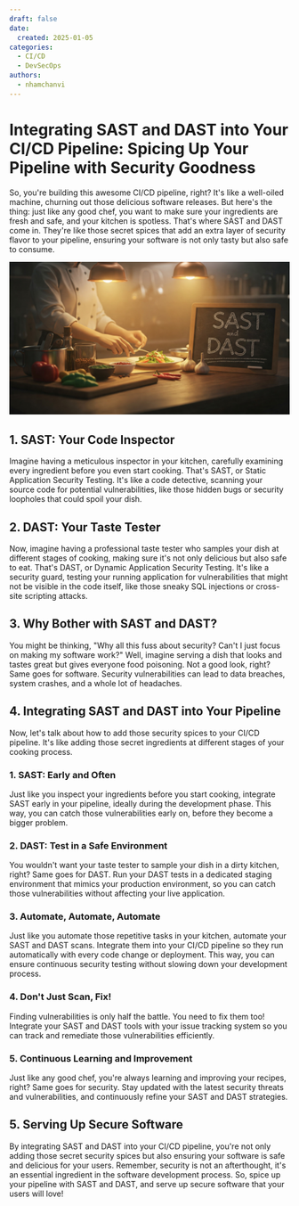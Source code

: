 ```yaml
---
draft: false
date:
  created: 2025-01-05
categories:
  - CI/CD
  - DevSecOps
authors:
  - nhamchanvi
---
```


# Integrating SAST and DAST into Your CI/CD Pipeline: Spicing Up Your Pipeline with Security Goodness

So, you're building this awesome CI/CD pipeline, right? It's like a well-oiled machine, churning out those delicious software releases. But here's the thing: just like any good chef, you want to make sure your ingredients are fresh and safe, and your kitchen is spotless. That's where SAST and DAST come in. They're like those secret spices that add an extra layer of security flavor to your pipeline, ensuring your software is not only tasty but also safe to consume.

[![Image]](./integrating-sast-and-dast-into-your-cicd-pipeline-spicing-up-your-pipeline-with-security-goodness.md)

[Image]: ../../assets/sast-dast-chef.jpg

<!-- more -->

## 1. SAST: Your Code Inspector

Imagine having a meticulous inspector in your kitchen, carefully examining every ingredient before you even start cooking. That's SAST, or Static Application Security Testing. It's like a code detective, scanning your source code for potential vulnerabilities, like those hidden bugs or security loopholes that could spoil your dish.

## 2. DAST: Your Taste Tester

Now, imagine having a professional taste tester who samples your dish at different stages of cooking, making sure it's not only delicious but also safe to eat. That's DAST, or Dynamic Application Security Testing. It's like a security guard, testing your running application for vulnerabilities that might not be visible in the code itself, like those sneaky SQL injections or cross-site scripting attacks.

## 3. Why Bother with SAST and DAST?

You might be thinking, "Why all this fuss about security? Can't I just focus on making my software work?" Well, imagine serving a dish that looks and tastes great but gives everyone food poisoning. Not a good look, right? Same goes for software. Security vulnerabilities can lead to data breaches, system crashes, and a whole lot of headaches.

## 4. Integrating SAST and DAST into Your Pipeline

Now, let's talk about how to add those security spices to your CI/CD pipeline. It's like adding those secret ingredients at different stages of your cooking process.

### 1. SAST: Early and Often

Just like you inspect your ingredients before you start cooking, integrate SAST early in your pipeline, ideally during the development phase. This way, you can catch those vulnerabilities early on, before they become a bigger problem.

### 2. DAST: Test in a Safe Environment

You wouldn't want your taste tester to sample your dish in a dirty kitchen, right? Same goes for DAST. Run your DAST tests in a dedicated staging environment that mimics your production environment, so you can catch those vulnerabilities without affecting your live application.

### 3. Automate, Automate, Automate

Just like you automate those repetitive tasks in your kitchen, automate your SAST and DAST scans. Integrate them into your CI/CD pipeline so they run automatically with every code change or deployment. This way, you can ensure continuous security testing without slowing down your development process.

### 4. Don't Just Scan, Fix!

Finding vulnerabilities is only half the battle. You need to fix them too! Integrate your SAST and DAST tools with your issue tracking system so you can track and remediate those vulnerabilities efficiently.

### 5. Continuous Learning and Improvement

Just like any good chef, you're always learning and improving your recipes, right? Same goes for security. Stay updated with the latest security threats and vulnerabilities, and continuously refine your SAST and DAST strategies.

## 5. Serving Up Secure Software

By integrating SAST and DAST into your CI/CD pipeline, you're not only adding those secret security spices but also ensuring your software is safe and delicious for your users. Remember, security is not an afterthought, it's an essential ingredient in the software development process. So, spice up your pipeline with SAST and DAST, and serve up secure software that your users will love!
